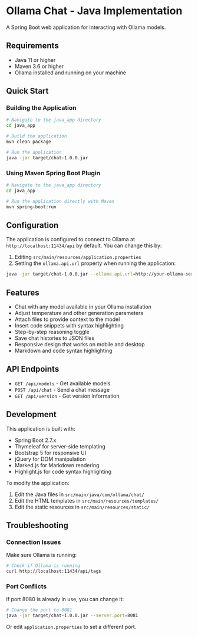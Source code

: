 # Ollama Chat - Java Implementation

A Spring Boot web application for interacting with Ollama models.

## Requirements

- Java 11 or higher
- Maven 3.6 or higher
- Ollama installed and running on your machine

## Quick Start

### Building the Application

```bash
# Navigate to the java_app directory
cd java_app

# Build the application
mvn clean package

# Run the application
java -jar target/chat-1.0.0.jar
```

### Using Maven Spring Boot Plugin

```bash
# Navigate to the java_app directory
cd java_app

# Run the application directly with Maven
mvn spring-boot:run
```

## Configuration

The application is configured to connect to Ollama at `http://localhost:11434/api` by default. You can change this by:

1. Editing `src/main/resources/application.properties`
2. Setting the `ollama.api.url` property when running the application:

```bash
java -jar target/chat-1.0.0.jar --ollama.api.url=http://your-ollama-server:11434/api
```

## Features

- Chat with any model available in your Ollama installation
- Adjust temperature and other generation parameters
- Attach files to provide context to the model
- Insert code snippets with syntax highlighting
- Step-by-step reasoning toggle
- Save chat histories to JSON files
- Responsive design that works on mobile and desktop
- Markdown and code syntax highlighting

## API Endpoints

- `GET /api/models` - Get available models
- `POST /api/chat` - Send a chat message
- `GET /api/version` - Get version information

## Development

This application is built with:

- Spring Boot 2.7.x
- Thymeleaf for server-side templating
- Bootstrap 5 for responsive UI
- jQuery for DOM manipulation
- Marked.js for Markdown rendering
- Highlight.js for code syntax highlighting

To modify the application:

1. Edit the Java files in `src/main/java/com/ollama/chat/`
2. Edit the HTML templates in `src/main/resources/templates/`
3. Edit the static resources in `src/main/resources/static/`

## Troubleshooting

### Connection Issues

Make sure Ollama is running:

```bash
# Check if Ollama is running
curl http://localhost:11434/api/tags
```

### Port Conflicts

If port 8080 is already in use, you can change it:

```bash
# Change the port to 8081
java -jar target/chat-1.0.0.jar --server.port=8081
```

Or edit `application.properties` to set a different port.